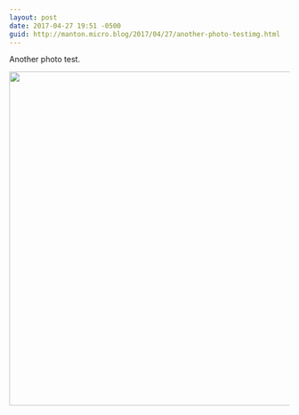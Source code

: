 ```yaml
---
layout: post
date: 2017-04-27 19:51 -0500
guid: http://manton.micro.blog/2017/04/27/another-photo-testimg.html
---
```

Another photo test.

<img src="http://manton.micro.blog/uploads/2017/8cd0f325d3.jpg" width="600" height="600" style="height: auto" />
